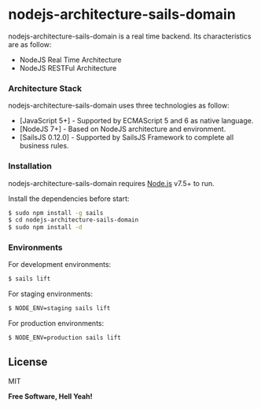 # nodejs-architecture-sails-domain

nodejs-architecture-sails-domain is a real time backend. Its characterístics are as follow:

  - NodeJS Real Time Architecture
  - NodeJS RESTFul Architecture

### Architecture Stack

nodejs-architecture-sails-domain uses three technologies as follow:

* [JavaScript 5+] - Supported by ECMAScript 5 and 6 as native language.
* [NodeJS 7+] - Based on NodeJS architecture and environment.
* [SailsJS 0.12.0] - Supported by SailsJS Framework to complete all business rules.

### Installation

nodejs-architecture-sails-domain requires [Node.js](https://nodejs.org/) v7.5+ to run.

Install the dependencies before start:

```sh
$ sudo npm install -g sails
$ cd nodejs-architecture-sails-domain
$ sudo npm install -d
```

### Environments

For development environments:

```sh
$ sails lift
```

For staging environments:

```sh
$ NODE_ENV=staging sails lift
```

For production environments:

```sh
$ NODE_ENV=production sails lift
```

License
----

MIT


**Free Software, Hell Yeah!**
